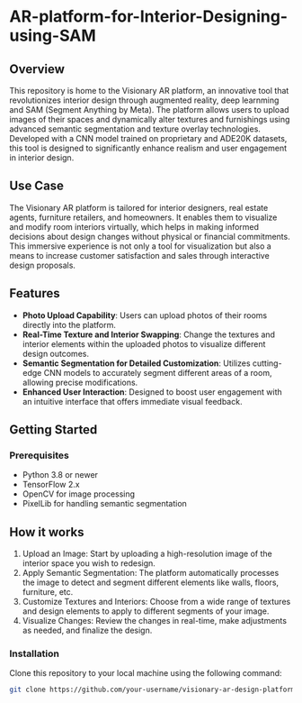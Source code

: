 # AR-platform-for-Interior-Designing-using-SAM

## Overview

This repository is home to the Visionary AR platform, an innovative tool that revolutionizes interior design through augmented reality, deep learnming and SAM (Segment Anything by Meta). The platform allows users to upload images of their spaces and dynamically alter textures and furnishings using advanced semantic segmentation and texture overlay technologies. Developed with a CNN model trained on proprietary and ADE20K datasets, this tool is designed to significantly enhance realism and user engagement in interior design.

## Use Case

The Visionary AR platform is tailored for interior designers, real estate agents, furniture retailers, and homeowners. It enables them to visualize and modify room interiors virtually, which helps in making informed decisions about design changes without physical or financial commitments. This immersive experience is not only a tool for visualization but also a means to increase customer satisfaction and sales through interactive design proposals.

## Features

- **Photo Upload Capability**: Users can upload photos of their rooms directly into the platform.
- **Real-Time Texture and Interior Swapping**: Change the textures and interior elements within the uploaded photos to visualize different design outcomes.
- **Semantic Segmentation for Detailed Customization**: Utilizes cutting-edge CNN models to accurately segment different areas of a room, allowing precise modifications.
- **Enhanced User Interaction**: Designed to boost user engagement with an intuitive interface that offers immediate visual feedback.

## Getting Started

### Prerequisites

- Python 3.8 or newer
- TensorFlow 2.x
- OpenCV for image processing
- PixelLib for handling semantic segmentation

## How it works

1. Upload an Image: Start by uploading a high-resolution image of the interior space you wish to redesign.
2. Apply Semantic Segmentation: The platform automatically processes the image to detect and segment different elements like walls, floors, furniture, etc.
3. Customize Textures and Interiors: Choose from a wide range of textures and design elements to apply to different segments of your image.
4. Visualize Changes: Review the changes in real-time, make adjustments as needed, and finalize the design.

### Installation

Clone this repository to your local machine using the following command:
```bash
git clone https://github.com/your-username/visionary-ar-design-platform.git
